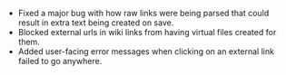 - Fixed a major bug with how raw links were being parsed that could result in extra text being created on save.
- Blocked external urls in wiki links from having virtual files created for them.
- Added user-facing error messages when clicking on an external link failed to go anywhere.
